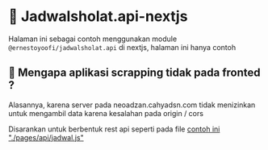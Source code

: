# 📝 Jadwalsholat.api-nextjs

Halaman ini sebagai contoh menggunakan module `@ernestoyoofi/jadwalsholat.api` di nextjs, halaman ini hanya contoh

## 🫤 Mengapa aplikasi scrapping tidak pada fronted ?

Alasannya, karena server pada neoadzan.cahyadsn.com tidak menizinkan untuk mengambil data karena kesalahan pada origin / cors

Disarankan untuk berbentuk rest api seperti pada file [contoh ini "./pages/api/jadwal.js"](./pages/api/jadwal.js)